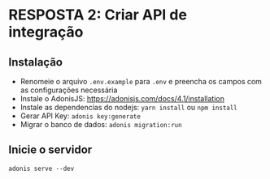 # RESPOSTA 2: Criar API de integração

## Instalação
- Renomeie o arquivo ```.env.example``` para ```.env``` e preencha os campos com as configurações necessária
- Instale o AdonisJS: https://adonisjs.com/docs/4.1/installation
- Instale as dependencias do nodejs: ```yarn install``` ou ```npm install```
- Gerar API Key: ```adonis key:generate```
- Migrar o banco de dados: ```adonis migration:run```

## Inicie o servidor
```adonis serve --dev```

